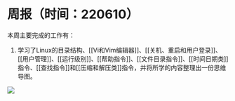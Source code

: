 # 周报（时间：220610）
本周主要完成的工作有：  
1. 学习了Linux的目录结构、[[Vi和Vim编辑器]]、[[关机、重启和用户登录]]、[[用户管理]]、[[运行级别]]、[[帮助指令]]、[[文件目录指令]]、[[时间日期类]]指令、[[查找指令]]和[[压缩和解压类]]指令，并将所学的内容整理出一份思维导图。

![](https://files.mdnice.com/user/25190/afc69749-01b4-40fa-b730-57855452212f.png)